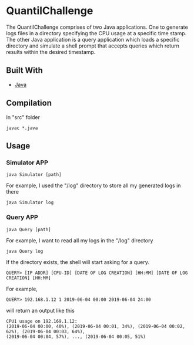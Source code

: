 # QuantilChallenge

The QuantilChallenge comprises of two Java applications. One to generate logs files in a directory specifying the CPU usage at a specific time stamp. The other Java application is a query application which loads a specific directory and simulate a shell prompt that accepts queries which return results within the desired timestamp.

## Built With 
* [Java](https://www.java.com/en/)

## Compilation

In "src" folder
```
javac *.java
```

## Usage 

### Simulator APP

```
java Simulator [path]
```

For example, I used the "/log" directory to store all my generated logs in there

```
java Simulator log
```

### Query APP

```
java Query [path]
```

For example, I want to read all my logs in the "/log" directory

```
java Query log
```

If the directory exists, the shell will start asking for a query. 

```
QUERY> [IP ADDR] [CPU-ID] [DATE OF LOG CREATION] [HH:MM] [DATE OF LOG CREATION] [HH:MM]
```

For example, 

```
QUERY> 192.168.1.12 1 2019-06-04 00:00 2019-06-04 24:00
```

will return an output like this

```
CPU1 usage on 192.169.1.12:
(2019-06-04 00:00, 40%), (2019-06-04 00:01, 34%), (2019-06-04 00:02, 62%), (2019-06-04 00:03, 64%),
(2019-06-04 00:04, 57%), ..., (2019-06-04 00:05, 51%)
```
